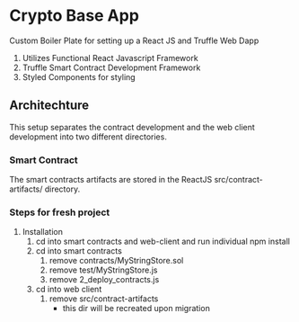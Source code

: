 # Crypto Base App #

Custom Boiler Plate for setting up a React JS and Truffle Web Dapp

1. Utilizes Functional React Javascript Framework
2. Truffle Smart Contract Development Framework
3. Styled Components for styling

## Architechture ##
This setup separates the contract development and the web client development into two different directories.



### Smart Contract ###
The smart contracts artifacts are stored in the ReactJS src/contract-artifacts/ directory.

### Steps for fresh project ###
1. Installation
    1. cd into smart contracts and web-client and run individual npm install
    2. cd into smart contracts
        1. remove contracts/MyStringStore.sol
        2. remove test/MyStringStore.js
        3. remove 2_deploy_contracts.js
    3. cd into web client
        1. remove src/contract-artifacts
            * this dir will be recreated upon migration

